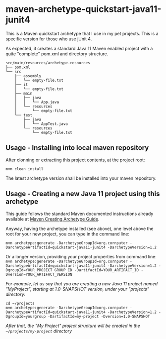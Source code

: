 # maven-archetype-quickstart-java11-junit4

This is a Maven quickstart archetype that I use in my pet projects. This is a specific version for those who use jUnit 4.

As expected, it creates a standard Java 11 Maven enabled project with a quite "complete" pom.xml and directory structure.

```
src/main/resources/archetype-resources
├── pom.xml
└── src
    ├── assembly
    │   └── empty-file.txt
    ├── it
    │   └── empty-file.txt
    ├── main
    │   ├── java
    │   │   └── App.java
    │   └── resources
    │       └── empty-file.txt
    └── test
        ├── java
        │   └── AppTest.java
        └── resources
            └── empty-file.txt
```

## Usage - Installing into local maven repository

After clonning or extracting this project contents, at the project root:

`mvn clean install`

The latest archetype version shall be installed into your maven repository.

## Usage - Creating a new Java 11 project using this archetype

This guide follows the standard Maven documented instructions already available at [Maven Creating Archetype Guide](https://maven.apache.org/guides/mini/guide-creating-archetypes.html#a4._Install_the_archetype_and_run_the_archetype_plugin).

Anyway, having the archetype installed (see above), one level above the root for your new project, you can type in the command line:

`mvn archetype:generate -DarchetypeGroupId=org.cornputer -DarchetypeArtifactId=quickstart-java11-junit4 -DarchetypeVersion=1.2`

Or a longer version, providing your project properties from command line:
`mvn archetype:generate -DarchetypeGroupId=org.cornputer -DarchetypeArtifactId=quickstart-java11-junit4 -DarchetypeVersion=1.2 -DgroupId=YOUR_PROJECT_GROUP_ID -DartifactId=YOUR_ARTIFACT_ID -Dversion=YOUR_ARTIFACT_VERSION`

 _For example, let us say that you are creating a new Java 11 project named "MyProject", starting at 1.0-SNAPSHOT version, under your "projects" directory:_
 
 ```
 cd ~/projects
 mvn archetype:generate -DarchetypeGroupId=org.cornputer -DarchetypeArtifactId=quickstart-java11-junit4 -DarchetypeVersion=1.2 -DgroupId=yourgroup -DartifactId=my-project -Dversion=1.0-SNAPSHOT
 ```

_After that, the "My Project" project structure will be created in the `~/projects/my-project` directory_  

